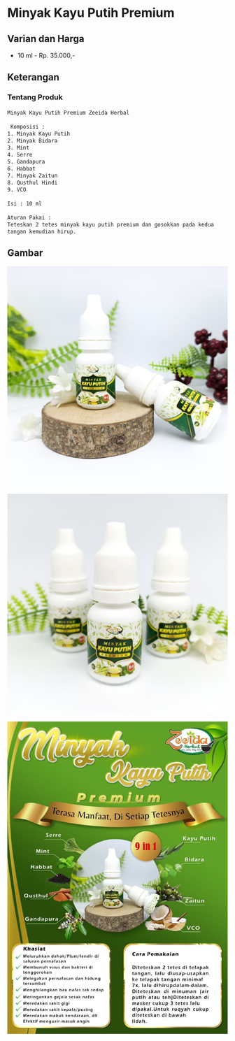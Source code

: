 # Minyak Kayu Putih Premium

## Varian dan Harga

- 10 ml - Rp. 35.000,-

## Keterangan

### Tentang Produk

```
Minyak Kayu Putih Premium Zeeida Herbal

 Komposisi :
1. Minyak Kayu Putih
2. Minyak Bidara
3. Mint
4. Serre
5. Gandapura
6. Habbat
7. Minyak Zaitun
8. Qusthul Hindi
9. VCO

Isi : 10 ml

Aturan Pakai :
Teteskan 2 tetes minyak kayu putih premium dan gosokkan pada kedua tangan kemudian hirup.
```

## Gambar

![Minyak Kayu Putih Premium](img/zeeida-minyak-kayu-putih.jpeg)

![Minyak Kayu Putih Premium](img/zeeida-minyak-kayu-putih-1.jpeg)

![Minyak Kayu Putih Premium](img/zeeida-minyak-kayu-putih-keterangan.jpeg)

